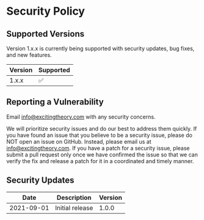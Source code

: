 # Security Policy

## Supported Versions

Version 1.x.x is currently being supported with security updates, bug fixes, and new features.

| Version | Supported          |
| ------- | ------------------ |
| 1.x.x   | :white_check_mark: |

## Reporting a Vulnerability

Email [info@excitingtheory.com](mailto:info@excitingtheory.com) with any security concerns.

We will prioritize security issues and do our best to address them quickly. If you have found an issue that you believe to be a security issue, please do NOT open an issue on GitHub. Instead, please email us at [info@excitingtheory.com](mailto:info@excitingtheory.com).
If you have a patch for a security issue, please submit a pull request only once we have confirmed the issue so that we can verify the fix and release a patch for it in a coordinated and timely manner.

## Security Updates

| Date | Description | Version |
| ------- | ------------------ | ------- |
| 2021-09-01 | Initial release | 1.0.0 |

